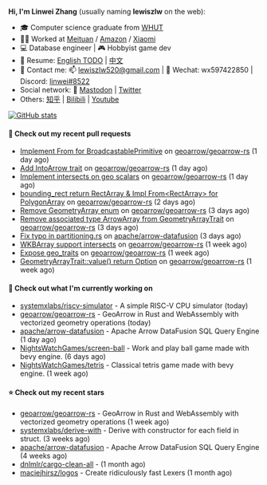 **Hi, I'm Linwei Zhang** (usually naming **lewiszlw** on the web):
- 🎓 Computer science graduate from [WHUT](https://en.wikipedia.org/wiki/Wuhan_University_of_Technology)
- 👨‍💻 Worked at [Meituan](https://about.meituan.com/home) / [Amazon](https://www.amazon.com/) / [Xiaomi](https://www.mi.com/)
- 💻 Database engineer | 🎮 Hobbyist game dev
- 📄 Resume: [English TODO](https://github.com/lewiszlw/lewiszlw/blob/main/Resume_EN.md) | [中文](https://github.com/lewiszlw/lewiszlw/blob/main/Resume_CN.md)
- 📱 Contact me: 📫 [lewiszlw520@gmail.com](mailto:lewiszlw520@gmail.com) | 💬 Wechat: wx597422850 | Discord: [linwei#8522](http://discordapp.com/users/891664307035713576)
- Social network: 🦣 [Mastodon](https://mastodon.world/@lewiszlw) | [Twitter](https://twitter.com/lewiszlw)
- Others: [知乎](https://www.zhihu.com/people/tian-qian-zhu-wu-ya) | [Bilibili](https://space.bilibili.com/43876861) | [Youtube](https://www.youtube.com/channel/UCnvri1tqAjxsp9nGQ63zUNw)

[![GitHub stats](https://github-readme-stats.vercel.app/api?username=lewiszlw&count_private=true&show_icons=true&theme=solarized-dark&include_all_commits=true)](https://github.com/anuraghazra/github-readme-stats)

#### 🔨 Check out my recent pull requests

- [Implement From for BroadcastablePrimitive](https://github.com/geoarrow/geoarrow-rs/pull/247) on [geoarrow/geoarrow-rs](https://github.com/geoarrow/geoarrow-rs) (1 day ago)
- [Add IntoArrow trait](https://github.com/geoarrow/geoarrow-rs/pull/246) on [geoarrow/geoarrow-rs](https://github.com/geoarrow/geoarrow-rs) (1 day ago)
- [Implement intersects on geo scalars](https://github.com/geoarrow/geoarrow-rs/pull/245) on [geoarrow/geoarrow-rs](https://github.com/geoarrow/geoarrow-rs) (1 day ago)
- [bounding_rect return RectArray &amp; Impl From&lt;RectArray&gt; for PolygonArray](https://github.com/geoarrow/geoarrow-rs/pull/242) on [geoarrow/geoarrow-rs](https://github.com/geoarrow/geoarrow-rs) (2 days ago)
- [Remove GeometryArray enum](https://github.com/geoarrow/geoarrow-rs/pull/238) on [geoarrow/geoarrow-rs](https://github.com/geoarrow/geoarrow-rs) (3 days ago)
- [Remove associated type ArrowArray from GeometryArrayTrait](https://github.com/geoarrow/geoarrow-rs/pull/237) on [geoarrow/geoarrow-rs](https://github.com/geoarrow/geoarrow-rs) (3 days ago)
- [Fix typo in partitioning.rs](https://github.com/apache/arrow-datafusion/pull/8134) on [apache/arrow-datafusion](https://github.com/apache/arrow-datafusion) (3 days ago)
- [WKBArray support intersects](https://github.com/geoarrow/geoarrow-rs/pull/230) on [geoarrow/geoarrow-rs](https://github.com/geoarrow/geoarrow-rs) (1 week ago)
- [Expose geo_traits](https://github.com/geoarrow/geoarrow-rs/pull/228) on [geoarrow/geoarrow-rs](https://github.com/geoarrow/geoarrow-rs) (1 week ago)
- [GeometryArrayTrait::value() return Option](https://github.com/geoarrow/geoarrow-rs/pull/227) on [geoarrow/geoarrow-rs](https://github.com/geoarrow/geoarrow-rs) (1 week ago)

#### 👷 Check out what I'm currently working on

- [systemxlabs/riscv-simulator](https://github.com/systemxlabs/riscv-simulator) - A simple RISC-V CPU simulator (today)
- [geoarrow/geoarrow-rs](https://github.com/geoarrow/geoarrow-rs) - GeoArrow in Rust and WebAssembly with vectorized geometry operations (today)
- [apache/arrow-datafusion](https://github.com/apache/arrow-datafusion) - Apache Arrow DataFusion SQL Query Engine (1 day ago)
- [NightsWatchGames/screen-ball](https://github.com/NightsWatchGames/screen-ball) - Work and play ball game made with bevy engine. (6 days ago)
- [NightsWatchGames/tetris](https://github.com/NightsWatchGames/tetris) - Classical tetris game made with bevy engine. (1 week ago)

#### ⭐ Check out my recent stars

- [geoarrow/geoarrow-rs](https://github.com/geoarrow/geoarrow-rs) - GeoArrow in Rust and WebAssembly with vectorized geometry operations (1 week ago)
- [systemxlabs/derive-with](https://github.com/systemxlabs/derive-with) - Derive with constructor for each field in struct. (3 weeks ago)
- [apache/arrow-datafusion](https://github.com/apache/arrow-datafusion) - Apache Arrow DataFusion SQL Query Engine (4 weeks ago)
- [dnlmlr/cargo-clean-all](https://github.com/dnlmlr/cargo-clean-all) -  (1 month ago)
- [maciejhirsz/logos](https://github.com/maciejhirsz/logos) - Create ridiculously fast Lexers (1 month ago)
